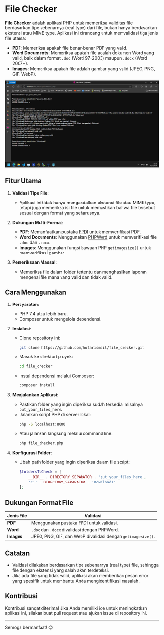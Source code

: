 # File Checker

**File Checker** adalah aplikasi PHP untuk memeriksa validitas file berdasarkan tipe sebenarnya (real type) dari file, bukan hanya berdasarkan ekstensi atau MIME type. Aplikasi ini dirancang untuk memvalidasi tiga jenis file utama:

-   **PDF**: Memeriksa apakah file benar-benar PDF yang valid.
-   **Word Documents**: Memeriksa apakah file adalah dokumen Word yang valid, baik dalam format `.doc` (Word 97-2003) maupun `.docx` (Word 2007+).
-   **Images**: Memeriksa apakah file adalah gambar yang valid (JPEG, PNG, GIF, WebP).

![File Checker](file_checker.png)

## Fitur Utama

1. **Validasi Tipe File**:
    - Aplikasi ini tidak hanya mengandalkan ekstensi file atau MIME type, tetapi juga memeriksa isi file untuk memastikan bahwa file tersebut sesuai dengan format yang seharusnya.
2. **Dukungan Multi-Format**:

    - **PDF**: Memanfaatkan pustaka [FPDI](https://www.setasign.com/products/fpdi/) untuk memverifikasi PDF.
    - **Word Documents**: Menggunakan [PHPWord](https://github.com/PHPOffice/PHPWord) untuk memverifikasi file `.doc` dan `.docx`.
    - **Images**: Menggunakan fungsi bawaan PHP `getimagesize()` untuk memverifikasi gambar.

3. **Pemeriksaan Massal**:
    - Memeriksa file dalam folder tertentu dan menghasilkan laporan mengenai file mana yang valid dan tidak valid.

## Cara Menggunakan

1. **Persyaratan**:

    - PHP 7.4 atau lebih baru.
    - Composer untuk mengelola dependensi.

2. **Instalasi**:

    - Clone repository ini:
        ```bash
        git clone https://github.com/hofarismail/file_checker.git
        ```
    - Masuk ke direktori proyek:
        ```bash
        cd file_checker
        ```
    - Instal dependensi melalui Composer:
        ```bash
        composer install
        ```

3. **Menjalankan Aplikasi**:

    - Pastikan folder yang ingin diperiksa sudah tersedia, misalnya: `put_your_files_here`.
    - Jalankan script PHP di server lokal:
        ```bash
        php -S localhost:8000
        ```
    - Atau jalankan langsung melalui command line:
        ```bash
        php file_checker.php
        ```

4. **Konfigurasi Folder**:
    - Ubah path folder yang ingin diperiksa dalam file script:
        ```php
        $foldersToCheck = [
            __DIR__ . DIRECTORY_SEPARATOR . 'put_your_files_here',
            'C:' . DIRECTORY_SEPARATOR . 'Downloads'
        ];
        ```

## Dukungan Format File

| Jenis File | Validasi                                                     |
| ---------- | ------------------------------------------------------------ |
| **PDF**    | Menggunakan pustaka FPDI untuk validasi.                     |
| **Word**   | `.doc` dan `.docx` divalidasi dengan PHPWord.                |
| **Images** | JPEG, PNG, GIF, dan WebP divalidasi dengan `getimagesize()`. |

## Catatan

-   Validasi dilakukan berdasarkan tipe sebenarnya (real type) file, sehingga file dengan ekstensi yang salah akan terdeteksi.
-   Jika ada file yang tidak valid, aplikasi akan memberikan pesan error yang spesifik untuk membantu Anda mengidentifikasi masalah.

## Kontribusi

Kontribusi sangat diterima! Jika Anda memiliki ide untuk meningkatkan aplikasi ini, silakan buat pull request atau ajukan issue di repository ini.

---

Semoga bermanfaat! 😊

